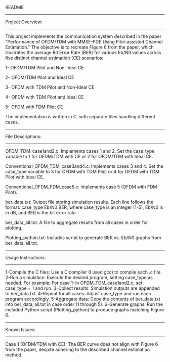README
__________________________________________________________________________________________________
Project Overview:
__________________________________________________________________________________________________

This project implements the communication system described in the paper "Performance of OFDM/TDM with MMSE-FDE Using Pilot-assisted Channel Estimation." The objective is to recreate Figure 6 from the paper, which illustrates the average Bit Error Rate (BER) for various Eb/N0 values across five distinct channel estimation (CE) scenarios:

1- OFDM/TDM Pilot and Non-Ideal  CE

2- OFDM/TDM Pilot and Ideal CE

3- OFDM with TDM Pilot and Non-Ideal CE

4- OFDM with TDM Pilot and Ideal CE

5- OFDM with FDM Pilot CE

The implementation is written in C, with separate files handling different cases.
___________________________________________________________________________________________________
File Descriptions:
___________________________________________________________________________________________________

OFDM_TDM_case1and2.c: Implements cases 1 and 2. Set the case_type variable to 1 for OFDM/TDM with CE or 2 for OFDM/TDM with Ideal CE.

Conventional_OFDM_TDM_case3and4.c: Implements cases 3 and 4. Set the case_type variable to 3 for OFDM with TDM Pilot or 4 for OFDM with TDM Pilot with Ideal CE.

Conventional_OFDM_FDM_case5.c: Implements case 5 (OFDM with FDM Pilot).

ber_data.txt: Output file storing simulation results. Each line follows the format: case_type Eb/N0 BER, where case_type is an integer (1-5), Eb/N0 is in dB, and BER is the bit error rate.

ber_data_all.txt: A file to aggregate results from all cases in order for plotting.

Plotting_python.txt: Includes script to generate BER vs. Eb/N0 graphs from ber_data_all.txt.
__________________________________________________________________________________________________
Usage Instructions:
__________________________________________________________________________________________________

1-Compile the C files: Use a C compiler (I used gcc) to compile each .c file.
2-Run a simulation: Execute the desired program, setting case_type as needed. For example:
 For case 1: In OFDM_TDM_case1and2.c, set case_type = 1 and run.
3-Collect results: Simulation outputs are appended to ber_data.txt.
4-Repeat for all cases: Adjust case_type and run each program accordingly.
5-Aggregate data: Copy the contents of ber_data.txt into ber_data_all.txt in case order (1 through 5).
6-Generate graphs: Run the included Python script (Plotting_python) to produce graphs matching Figure 6.
___________________________________________________________________________________________________
Known Issues:
___________________________________________________________________________________________________

Case 1 (OFDM/TDM with CE): The BER curve does not align with Figure 6 from the paper, despite adhering to the described channel estimation method.

